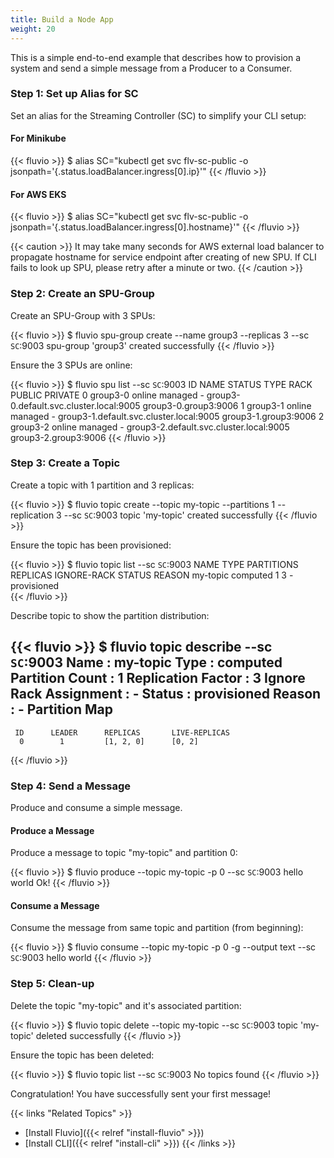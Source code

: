 ```yaml
---
title: Build a Node App
weight: 20
---
```


This is a simple end-to-end example that describes how to provision a system and send a simple message from a Producer to a Consumer.

### Step 1: Set up Alias for SC

Set an alias for the Streaming Controller (SC) to simplify your CLI setup:

#### For Minikube
{{< fluvio >}}
$ alias SC="kubectl get svc flv-sc-public -o jsonpath='{.status.loadBalancer.ingress[0].ip}'"
{{< /fluvio >}}

#### For AWS EKS
{{< fluvio >}}
$ alias SC="kubectl get svc flv-sc-public -o jsonpath='{.status.loadBalancer.ingress[0].hostname}'"
{{< /fluvio >}}

{{< caution >}}
It may take many seconds for AWS external load balancer to propagate hostname for service endpoint after creating of new SPU.   If CLI fails to look up SPU, please retry after a minute or two. 
{{< /caution >}}

### Step 2: Create an SPU-Group



Create an SPU-Group with 3 SPUs:

{{< fluvio >}}
$ fluvio spu-group create --name group3 --replicas 3 --sc `SC`:9003
spu-group 'group3' created successfully
{{< /fluvio >}}

Ensure the 3 SPUs are online:

{{< fluvio >}}
$ fluvio spu list  --sc `SC`:9003
ID  NAME      STATUS  TYPE     RACK  PUBLIC                                   PRIVATE 
  0  group3-0  online  managed   -    group3-0.default.svc.cluster.local:9005  group3-0.group3:9006 
  1  group3-1  online  managed   -    group3-1.default.svc.cluster.local:9005  group3-1.group3:9006 
  2  group3-2  online  managed   -    group3-2.default.svc.cluster.local:9005  group3-2.group3:9006 
{{< /fluvio >}}

### Step 3: Create a Topic

Create a topic with 1 partition and 3 replicas:

{{< fluvio >}}
$ fluvio topic create --topic my-topic --partitions 1 --replication 3  --sc `SC`:9003
topic 'my-topic' created successfully
{{< /fluvio >}}

Ensure the topic has been provisioned:

{{< fluvio >}}
$ fluvio topic list  --sc `SC`:9003
 NAME       TYPE      PARTITIONS  REPLICAS  IGNORE-RACK  STATUS       REASON 
 my-topic  computed      1          3           -       provisioned   
{{< /fluvio >}}

Describe topic to show the partition distribution:

{{< fluvio >}}
$ fluvio topic describe --sc `SC`:9003
 Name                    :  my-topic 
 Type                    :  computed 
 Partition Count         :  1 
 Replication Factor      :  3 
 Ignore Rack Assignment  :  - 
 Status                  :  provisioned 
 Reason                  :  - 
 Partition Map               
 -----------------           
     ID      LEADER      REPLICAS       LIVE-REPLICAS 
      0        1         [1, 2, 0]      [0, 2] 
{{< /fluvio >}}


### Step 4: Send a Message

Produce and consume a simple message.

#### Produce a Message

Produce a message to topic "my-topic" and partition 0:

{{< fluvio >}}
$ fluvio produce --topic my-topic -p 0  --sc `SC`:9003 
hello world
Ok!
{{< /fluvio >}}

#### Consume a Message

Consume the message from same topic and  partition (from beginning):

{{< fluvio >}}
$ fluvio consume  --topic my-topic -p 0 -g --output text --sc `SC`:9003 
hello world
{{< /fluvio >}}

### Step 5: Clean-up 

Delete the topic "my-topic" and it's associated partition:

{{< fluvio >}}
$ fluvio topic delete  --topic my-topic  --sc `SC`:9003
topic 'my-topic' deleted successfully
{{< /fluvio >}}

Ensure the topic has been deleted:

{{< fluvio >}}
$ fluvio topic list  --sc `SC`:9003
No topics found
{{< /fluvio >}}

Congratulation! You have successfully sent your first message!

{{< links "Related Topics" >}}
* [Install Fluvio]({{< relref "install-fluvio" >}})
* [Install CLI]({{< relref "install-cli" >}})
{{< /links >}}